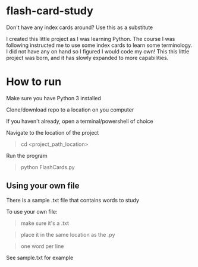 # flash-card-study
Don't have any index cards around? Use this as a substitute

I created this little project as I was learning Python. The course I was following instructed me to use some index cards to
learn some terminology. I did not have any on hand so I figured I would code my own! This this little project was born, and
it has slowly expanded to more capabilities.

# How to run
Make sure you have Python 3 installed

Clone/download repo to a location on you computer

If you haven't already, open a terminal/powershell of choice

Navigate to the location of the project
> cd <project_path_location>

Run the program
> python FlashCards.py


## Using your own file
There is a sample .txt file that contains words to study

To use your own file:
> make sure it's a  .txt

> place it in the same location as the .py 

> one word per line

See sample.txt for example
